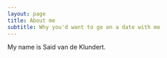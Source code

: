 ```yaml
---
layout: page
title: About me
subtitle: Why you'd want to go on a date with me
---
```


My name is Said van de Klundert. 
